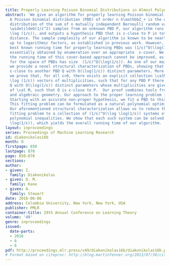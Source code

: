 ```yaml
---
title: Properly Learning Poisson Binomial Distributions in Almost Polynomial Time
abstract: 'We give an algorithm for properly learning Poisson binomial distributions.
  A Poisson binomial distribution (PBD) of order n ∈\mathbbZ_+ is the discrete probability
  distribution of the sum of n mutually independent Bernoulli random variables. Given
  \widetildeO(1/ε^2) samples from an unknown PBD P, our algorithm runs in time (1/\eps)^O(\log
  \log (1/ε)), and outputs a hypothesis PBD that is ε-close to P in total variation
  distance. The sample complexity of our algorithm is known to be nearly-optimal,
  up to logarithmic factors, as established in previous work. However, the previously
  best known running time for properly learning PBDs was (1/ε)^O(\log(1/ε)), and was
  essentially obtained by enumeration over an appropriate  ε-cover. We remark that
  the running time of this cover-based approach cannot be improved, as any ε-cover
  for the space of PBDs has size  (1/ε)^Ω(\log(1/ε)). As one of our main contributions,
  we provide a novel structural characterization of PBDs, showing that any PBD P is
  ε-close to another PBD Q with O(\log(1/ε)) distinct parameters. More precisely,
  we prove that, for all ε>0, there exists an explicit collection \calM of (1/ε)^O(\log
  \log (1/ε)) vectors of multiplicities, such that for any PBD P there exists a PBD
  Q with O(\log(1/ε)) distinct parameters whose multiplicities are given by some element
  of \cal M, such that Q is ε-close to P.  Our proof combines tools from Fourier analysis
  and algebraic geometry. Our approach to the proper learning problem is as follows:
  Starting with an accurate non-proper hypothesis, we fit a PBD to this hypothesis.
  This fitting problem can be formulated as a natural polynomial optimization problem.
  Our aforementioned structural characterization allows us to reduce the corresponding
  fitting problem to a collection of (1/ε)^O(\log \log(1/ε)) systems of low-degree
  polynomial inequalities. We show that each such system can be solved in time (1/ε)^O(\log
  \log(1/ε)), which yields the overall running time of our algorithm. '
layout: inproceedings
series: Proceedings of Machine Learning Research
id: diakonikolas16b
month: 0
firstpage: 850
lastpage: 878
page: 850-878
sections: 
author:
- given: I.
  family: Diakonikolas
- given: D. M.
  family: Kane
- given: A.
  family: Stewart
date: 2016-06-06
address: Columbia University, New York, New York, USA
publisher: PMLR
container-title: 29th Annual Conference on Learning Theory
volume: '49'
genre: inproceedings
issued:
  date-parts:
  - 2016
  - 6
  - 6
pdf: http://proceedings.mlr.press/v49/diakonikolas16b/diakonikolas16b.pdf
# Format based on citeproc: http://blog.martinfenner.org/2013/07/30/citeproc-yaml-for-bibliographies/
---
```

